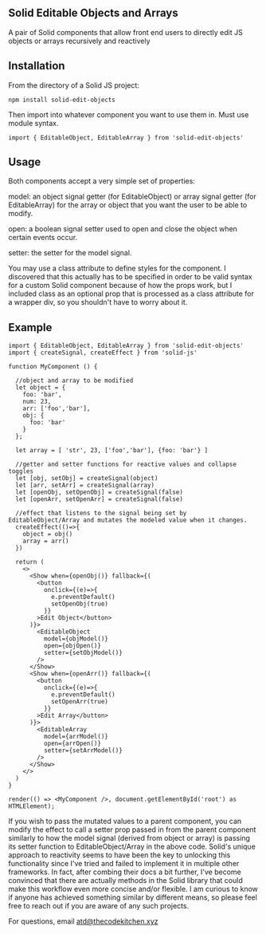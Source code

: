 ## Solid Editable Objects and Arrays

A pair of Solid components that allow front end users to directly edit JS objects or arrays recursively and reactively

## Installation

From the directory of a Solid JS project:

```
npm install solid-edit-objects
```
Then import into whatever component you want to use them in. Must use module syntax.

```
import { EditableObject, EditableArray } from 'solid-edit-objects'
```

## Usage

Both components accept a very simple set of properties:

model: an object signal getter (for EditableObject) or array signal getter (for EditableArray) for the array or object that you want the user to be able to modify.

open: a boolean signal setter used to open and close the object when certain events occur.

setter: the setter for the model signal.

You may use a class attribute to define styles for the component. I discovered that this actually has to be specified in order to be valid syntax for a custom Solid component because of how the props work, but I included class as an optional prop that is processed as a class attribute for a wrapper div, so you shouldn't have to worry about it.

## Example

```
import { EditableObject, EditableArray } from 'solid-edit-objects'
import { createSignal, createEffect } from 'solid-js'

function MyComponent () {

  //object and array to be modified
  let object = {
    foo: 'bar',
    num: 23,
    arr: ['foo','bar'],
    obj: {
      foo: 'bar'
    }
  };
  
  let array = [ 'str', 23, ['foo','bar'], {foo: 'bar'} ]
  
  //getter and setter functions for reactive values and collapse toggles
  let [obj, setObj] = createSignal(object)
  let [arr, setArr] = createSignal(array)
  let [openObj, setOpenObj] = createSignal(false)
  let [openArr, setOpenArr] = createSignal(false)
  
  //effect that listens to the signal being set by EditableObject/Array and mutates the modeled value when it changes.
  createEffect(()=>{
    object = obj()
    array = arr()
  })
  
  return (
    <>
      <Show when={openObj()} fallback={(
        <button
          onclick={(e)=>{
            e.preventDefault()
            setOpenObj(true)
          }}
        >Edit Object</button>
      )}>
        <EditableObject 
          model={objModel()}
          open={objOpen()}
          setter={setObjModel()}
        />
      </Show>
      <Show when={openArr()} fallback={(
        <button
          onclick={(e)=>{
            e.preventDefault()
            setOpenArr(true)
          }}
        >Edit Array</button>
      )}>
        <EditableArray 
          model={arrModel()}
          open={arrOpen()}
          setter={setArrModel()}
        />
      </Show>
    </>
  )
}

render(() => <MyComponent />, document.getElementById('root') as HTMLElement);
```

If you wish to pass the mutated values to a parent component, you can modify the effect to call a setter prop passed in from the parent component similarly to how the model signal (derived from object or array) is passing its setter function to EditableObject/Array in the above code. Solid's unique approach to reactivity seems to have been the key to unlocking this functionality since I've tried and failed to implement it in multiple other frameworks. In fact, after combing their docs a bit further, I've become convinced that there are actually methods in the Solid library that could make this workflow even more concise and/or flexible. I am curious to know if anyone has achieved something similar by different means, so please feel free to reach out if you are aware of any such projects.

For questions, email atd@thecodekitchen.xyz
